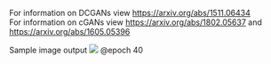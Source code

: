 For information on DCGANs view https://arxiv.org/abs/1511.06434<br />
For information on cGANs view https://arxiv.org/abs/1802.05637 and https://arxiv.org/abs/1605.05396

Sample image output 
<img src="https://github.com/DanielLongo/cGANs/blob/master/generated_images/test-43-20592.png"/>
@epoch 40
